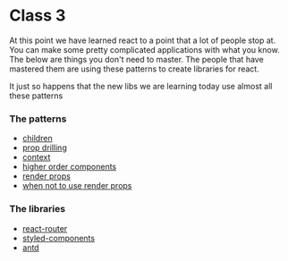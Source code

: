 # Class 3

At this point we have learned react to a point that a lot of people stop at. You
can make some pretty complicated applications with what you know. The below are
things you don't need to master. The people that have mastered them are using
these patterns to create libraries for react.

It just so happens that the new libs we are learning today use almost all these
patterns

### The patterns

- [children](https://learn.co/lessons/react-this-props-children)
- [prop drilling](https://medium.com/@MCapoz/passing-data-in-react-with-prop-drilling-904aeb3cb5ek)
- [context](https://hackernoon.com/how-do-i-use-react-context-3eeb879169a2)
- [higher order components](https://reactjs.org/docs/higher-order-components.html)
- [render props](https://reactjs.org/docs/render-props.html)
- [when not to use render props](https://blog.kentcdodds.com/when-to-not-use-render-props-5397bbeff746)

### The libraries

- [react-router](https://reacttraining.com/react-router/web/guides/quick-start)
- [styled-components](https://www.styled-components.com/)
- [antd](https://ant.design/docs/react/introduce)
